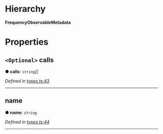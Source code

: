 

# Hierarchy

**FrequencyObservableMetadata**

# Properties

<a id="calls"></a>

## `<Optional>` calls

**● calls**: *`string`[]*

*Defined in [types.ts:43](https://github.com/paritytech/js-libs/blob/7df4531/packages/light.js/src/types.ts#L43)*

___
<a id="name"></a>

##  name

**● name**: *`string`*

*Defined in [types.ts:44](https://github.com/paritytech/js-libs/blob/7df4531/packages/light.js/src/types.ts#L44)*

___

